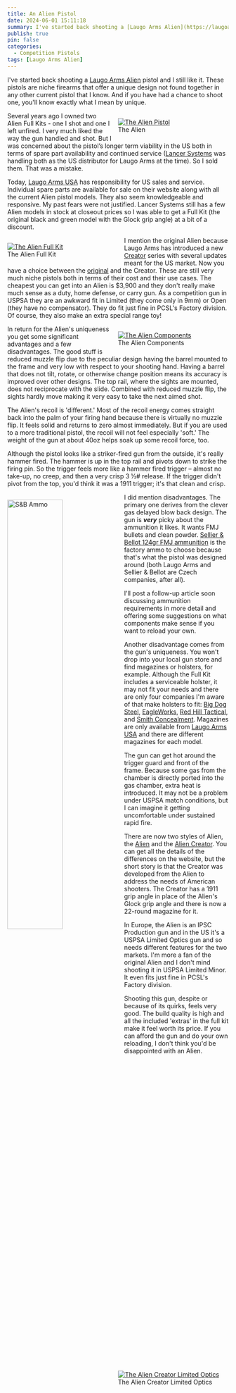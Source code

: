 ```yaml
---
title: An Alien Pistol
date: 2024-06-01 15:11:18
summary: I've started back shooting a [Laugo Arms Alien](https://laugoarmsusa.com) pistol and I still like it. These pistols are niche firearms that offer a unique design not found together in any other current pistol that I know. And if you have had a chance to shoot one, you'll know exactly what I mean by unique.
publish: true
pin: false
categories:
  - Competition Pistols
tags: [Laugo Arms Alien]
---
```


I've started back shooting a [Laugo Arms Alien](https://laugoarmsusa.com) pistol and I still like it. These pistols are niche firearms that offer a unique design not found together in any other current pistol that I know. And if you have had a chance to shoot one, you'll know exactly what I mean by unique.

<!--more-->

<figure style="float: right; width: 50%; margin: 1em 0em 1em 1em">
  <a href="/images/wp-content/uploads/2024/05/Laugo-Arms-Alien-Magwell-Left-Side.png"><img src="/images/wp-content/uploads/2024/05/Laugo-Arms-Alien-Magwell-Left-Side.png" alt="The Alien Pistol" ></a>
  <figcaption>The Alien</figcaption>
</figure>

Several years ago I owned two Alien Full Kits - one I shot and one I left unfired. I very much liked the way the gun handled and shot. But I was concerned about the pistol’s longer term viability in the US both in terms of spare part availability and continued service ([Lancer Systems](https://lancer-systems.com/product-category/laugo/) was handling both as the US distributor for Laugo Arms at the time). So I sold them. That was a mistake.

Today, [Laugo Arms USA](https://laugoarmsusa.com) has responsibility for US sales and service. Individual spare parts are available for sale on their website along with all the current Alien pistol models. They also seem knowledgeable and responsive. My past fears were not justified. Lancer Systems still has a few Alien models in stock at closeout prices so I was able to get a Full Kit (the original black and green model with the Glock grip angle) at a bit of a discount.

<figure style="float: left; width: 50%; margin: 1em 1em 1em 0em">
  <a href="/images/wp-content/uploads/2024/05/Laugo-Arms-USA-Alien-Full-Kit-Cased.png"><img src="/images/wp-content/uploads/2024/05/Laugo-Arms-USA-Alien-Full-Kit-Cased.png" alt="The Alien Full Kit"></a>
  <figcaption>The Alien Full Kit</figcaption>
</figure>

I mention the original Alien because Laugo Arms has introduced a new [Creator](https://laugoarmsusa.com/alien-creator-evolution/) series with several updates meant for the US market. Now you have a choice between the [original](https://laugoarmsusa.com/alien-pistol/) and the Creator. These are still very much niche pistols both in terms of their cost and their use cases. The cheapest you can get into an Alien is $3,900 and they don't really make much sense as a duty, home defense, or carry gun. As a competition gun in USPSA they are an awkward fit in Limited (they come only in 9mm) or Open (they have no compensator). They do fit just fine in PCSL's Factory division. Of course, they also make an extra special range toy!

<figure style="float: right; width: 50%; margin: 1em 0em 1em 1em">
  <a href="/images/wp-content/uploads/2024/05/Laugo-Arms-Alien-Exploded-View.png"><img src="/images/wp-content/uploads/2024/05/Laugo-Arms-Alien-Exploded-View.png" alt="The Alien Components" ></a>
  <figcaption>The Alien Components</figcaption>
</figure>

In return for the Alien's uniqueness you get some significant advantages and a few disadvantages. The good stuff is reduced muzzle flip due to the peculiar design having the barrel mounted to the frame and very low with respect to your shooting hand. Having a barrel that does not tilt, rotate, or otherwise change position means its accuracy is improved over other designs. The top rail, where the sights are mounted, does not reciprocate with the slide. Combined with reduced muzzle flip, the sights hardly move making it very easy to take the next aimed shot.

The Alien's recoil is 'different.' Most of the recoil energy comes straight back into the palm of your firing hand because there is virtually no muzzle flip. It feels solid and returns to zero almost immediately. But if you are used to a more traditional pistol, the recoil will not feel especially 'soft.' The weight of the gun at about 40oz helps soak up some recoil force, too.

Although the pistol looks like a striker-fired gun from the outside, it's really hammer fired. The hammer is up in the top rail and pivots down to strike the firing pin. So the trigger feels more like a hammer fired trigger – almost no take-up, no creep, and then a very crisp 3 ½# release. If the trigger didn't pivot from the top, you'd think it was a 1911 trigger; it's that clean and crisp.

<img src="/images/wp-content/uploads/2024/05/SB.jpg" alt="S&B Ammo" style="float: left; width: 50%; margin: 1em 1em 1em 0em">

I did mention disadvantages. The primary one derives from the clever gas delayed blow back design. The gun is **_very_** picky about the ammunition it likes. It wants FMJ bullets and clean powder. [Sellier & Bellot 124gr FMJ ammunition](https://www.sellierbellot.us/products/pistol-and-revolver-ammunition/pistol-and-revolver-cartridges/detail/286/) is the factory ammo to choose because that's what the pistol was designed around (both Laugo Arms and Sellier & Bellot are Czech companies, after all).

I'll post a follow-up article soon discussing ammunition requirements in more detail and offering some suggestions on what components make sense if you want to reload your own.

Another disadvantage comes from the gun's uniqueness. You won't drop into your local gun store and find magazines or holsters, for example. Although the Full Kit includes a serviceable holster, it may not fit your needs and there are only four companies I'm aware of that make holsters to fit: [Big Dog Steel](https://bigdogsteel.com/product/carnivore-competition-holster/), [EagleWorks](https://eagleworksholsters.com/kydex-holster/holster-laugo-arms-alien/), [Red Hill Tactical](https://www.redhilltactical.com/Laugo-Alien-Holster-Competition_p_3194.html), and [Smith Concealment](https://www.facebook.com/smithconcealment/about). Magazines are only available from [Laugo Arms USA](https://laugoarmsusa.com/product-category/parts-accessories/magazines/) and there are different magazines for each model.

The gun can get hot around the trigger guard and front of the frame. Because some gas from the chamber is directly ported into the gas chamber, extra heat is introduced. It may not be a problem under USPSA match conditions, but I can imagine it getting uncomfortable under sustained rapid fire.

<figure style="float: right; width: 50%; margin: 1em 0em 1em 1em">
  <a href="/images/wp-content/uploads/2024/05/creator-lo.png"><img src="/images/wp-content/uploads/2024/05/creator-lo.png" alt="The Alien Creator Limited Optics" ></a>
  <figcaption>The Alien Creator Limited Optics</figcaption>
</figure>

There are now two styles of Alien, the [Alien](https://laugoarmsusa.com/alien-pistol/) and the [Alien Creator](https://laugoarmsusa.com/alien-creator-evolution/). You can get all the details of the differences on the website, but the short story is that the Creator was developed from the Alien to address the needs of American shooters. The Creator has a 1911 grip angle in place of the Alien's Glock grip angle and there is now a 22-round magazine for it.

In Europe, the Alien is an IPSC Production gun and in the US it's a USPSA Limited Optics gun and so needs different features for the two markets. I'm more a fan of the original Alien and I don't mind shooting it in USPSA Limited Minor. It even fits just fine in PCSL's Factory division.

Shooting this gun, despite or because of its quirks, feels very good. The build quality is high and all the included 'extras' in the full kit make it feel worth its price. If you can afford the gun and do your own reloading, I don't think you'd be disappointed with an Alien.

